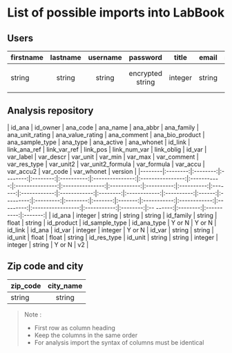 # List of possible imports into LabBook

## Users
| firstname | lastname | username  | password         | title   | email   | status  | locale | cps_id  | rpps   | phone  | initial | birth      | address | position | cv     | diploma | formation | darrived   | deval      | section         | comment | side_account       | role    | version |
|-----------|:--------:|:---------:|:----------------:|:-------:|:-------:|:-------:|:------:|:-------:|:------:|:------:|:-------:|:----------:|:-------:|:--------:|:------:|:-------:|:---------:|:----------:|:----------:|:---------------:|:-------:|:------------------:|:-------:|:-------:|
| string    | string   | string    | encrypted string | integer | string  | A or D  | string | string  | string | string | string  | yyyy-mm-dd | string  | string   | string | string  | string    | yyyy-mm-dd | yyyy-mm-dd | 0 or id_section | string  | 0 or id_prescriber | string  | v2      |


## Analysis repository
| id_ana | id_owner | ana_code | ana_name | ana_abbr | ana_family | ana_unit_rating | ana_value_rating | ana_comment | ana_bio_product | ana_sample_type | ana_type    | ana_active | ana_whonet | id_link | link_ana_ref | link_var_ref | link_pos | link_num_var | link_oblig | id_var | var_label | var_descr | var_unit | var_min | var_max | var_comment | var_res_type | var_unit2 | var_unit2_formula | var_formula | var_accu | var_accu2 | var_code | var_whonet | version |
|--------|:--------:|:--------:|:--------:|:--------:|:----------:|:---------------:|:----------------:|:-----------:|:---------------:|:---------------:|:-----------:|:----------:|:----------:|:-------:|:------------:|:------------:|:--------:|:------------:|:----------:|:------:|:---------:|:---------:|:--------:|:-------:|:-------:|:-----------:|:------------:|:---------:|:-----------------:|:-----------:|:--------:|:-- ------:|:--------:|:----------:|:-------:|
| id_ana | integer  | string   | string   | string   | id_family  | string          | float            | string      | id_product      | id_sample_type  | id_ana_type | Y or N     | Y or N     | id_link  | id_ana      | id_var       | integer  | integer      | Y or N     | id_var | string    | string    | id_unit  | float   | float   | string      | id_res_type  | id_unit   | string            | string      | integer  | integer   | string   | Y or N     | v2      |

## Zip code and city
| zip_code | city_name |
|----------|:---------:|
| string   | string    |


> Note :
>
> - First row as column heading
> - Keep the columns in the same order
> - For analysis import the syntax of columns must be identical
